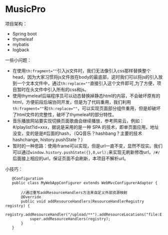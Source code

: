 # MusicPro
项目架构：
* Spring boot
* thymeleaf
* mybatis
* logback



一些小问题：
* 在使用```th:fragment=""```引入js文件时，我们无法像引入css那样替换整个head，因为大家习惯将js文件放在body的最底部，这时我们可以将js的引入放到一个文本文件中，通过```th:replace=""```直接引入这个文件即可,为了方便，项目暂时在头文件中引入所有的css和js。
* 使用thymeleaf后端程序员可以动态替换掉静态html的内容，不会破坏原有的html，方便前段后端协同开发，但是为了代码重用，我们利用```th:fragment=""```和```th:replace=""```，可以实现页面部分组件重用，但是却破坏了html文件的完整性，破坏了thymeleaf的部分特性。
* 音乐播放网站要实现切换页面歌曲会继续播放，参考网易云，例如：#/playlist?id=xxx，据说是采用的是一种 SPA 的技术，即单页面应用，地址没变，变的是是#后面的hash，（QQ音乐？hashbang？主要的技术hashchange, history.pushState？）
* 暂时的一种思路：使用iframe可以实现，但是url一直不变，显然不现实。我们可以通过```window.history.pushState({},0,url);```来实现无刷新修改url，```/#/```后面接上相应的url，保证页面不会刷新，本项目不解析url。



小技巧：
```
   @Configuration
   public class MyWebAppConfigurer extends WebMvcConfigurerAdapter {
   
       //通过重写addResourceHandlers方法来自定义外部资源映射
       @Override
       public void addResourceHandlers(ResourceHandlerRegistry registry) {
           registry.addResourceHandler("/upload/**").addResourceLocations("file:E:/upload/");
           super.addResourceHandlers(registry);
       }
   }
```
